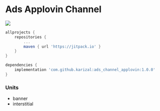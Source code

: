 # Ads Applovin Channel
[![](https://jitpack.io/v/karizal/ads-channel-applovin.svg)](https://jitpack.io/#karizal/ads-channel-applovin)

```groovy
allprojects {
    repositories {
        ...
        maven { url 'https://jitpack.io' }
    }
}
```

```groovy
dependencies {
    implementation 'com.github.karizal:ads_channel_applovin:1.0.0'
}
```

### Units
- banner
- interstitial